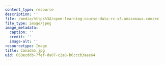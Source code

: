```yaml
---
content_type: resource
description: ''
file: /media/https%3A/open-learning-course-data-rc.s3.amazonaws.com/ec-721-wheelchair-design-in-developing-countries-spring-2009/063ecddb7fefda07c2a8b6cccb3aee64_Canada5.jpg
file_type: image/jpeg
image_metadata:
  caption: ''
  credit: ''
  image-alt: ''
resourcetype: Image
title: Canada5.jpg
uid: 063ecddb-7fef-da07-c2a8-b6cccb3aee64
---
```

